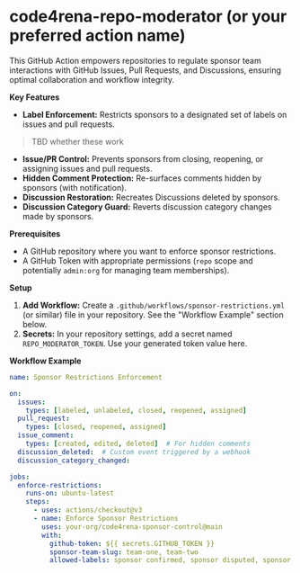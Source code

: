 # code4rena-repo-moderator (or your preferred action name)

This GitHub Action empowers repositories to regulate sponsor team interactions with GitHub Issues, Pull Requests, and Discussions, ensuring optimal collaboration and workflow integrity.

**Key Features**

* **Label Enforcement:** Restricts sponsors to a designated set of labels on issues and pull requests.

> TBD whether these work
* **Issue/PR Control:** Prevents sponsors from closing, reopening, or assigning issues and pull requests.
* **Hidden Comment Protection:** Re-surfaces comments hidden by sponsors (with notification).
* **Discussion Restoration:** Recreates Discussions deleted by sponsors.
* **Discussion Category Guard:** Reverts discussion category changes made by sponsors.

**Prerequisites**

* A GitHub repository where you want to enforce sponsor restrictions.
* A GitHub Token with appropriate permissions (`repo` scope and potentially `admin:org` for managing team memberships). 

**Setup**

1. **Add Workflow:** Create a `.github/workflows/sponsor-restrictions.yml` (or similar) file in your repository. See the "Workflow Example" section below.
2. **Secrets:**  In your repository settings, add a secret named `REPO_MODERATOR_TOKEN`. Use your generated token value here. 

**Workflow Example**

```yaml
name: Sponsor Restrictions Enforcement

on: 
  issues: 
    types: [labeled, unlabeled, closed, reopened, assigned] 
  pull_request:
    types: [closed, reopened, assigned]
  issue_comment: 
    types: [created, edited, deleted]  # For hidden comments
  discussion_deleted:  # Custom event triggered by a webhook
  discussion_category_changed: 

jobs:
  enforce-restrictions:
    runs-on: ubuntu-latest 
    steps:
      - uses: actions/checkout@v3
      - name: Enforce Sponsor Restrictions
        uses: your-org/code4rena-sponsor-control@main 
        with:
          github-token: ${{ secrets.GITHUB_TOKEN }} 
          sponsor-team-slug: team-one, team-two  
          allowed-labels: sponsor confirmed, sponsor disputed, sponsor acknowledged 
